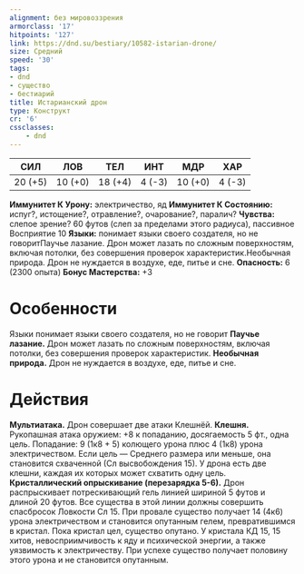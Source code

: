 ```yaml
---
alignment: без мировоззрения
armorclass: '17'
hitpoints: '127'
link: https://dnd.su/bestiary/10582-istarian-drone/
size: Средний
speed: '30'
tags:
- dnd
- существо
- бестиарий
title: Истарианский дрон
type: Конструкт
cr: '6'
cssclasses:
    - dnd
---
```



| СИЛ | ЛОВ | ТЕЛ | ИНТ | МДР | ХАР |
|---|---|---|---|---|---|
| 20 (+5) | 10 (+0) | 18 (+4) | 4 (-3) | 10 (+0) | 4 (-3) |
**Иммунитет К Урону:** электричество, яд
**Иммунитет К Состоянию:** испуг?, истощение?, отравление?, очарование?, паралич?
**Чувства:** слепое зрение? 60 футов (слеп за пределами этого радиуса), пассивное Восприятие 10
**Языки:** понимает языки своего создателя, но не говоритПаучье лазание. Дрон может лазать по сложным поверхностям, включая потолки, без совершения проверок характеристик.Необычная природа. Дрон не нуждается в воздухе, еде, питье и сне.
**Опасность:** 6 (2300 опыта)
**Бонус Мастерства:** +3


# Особенности
Языки понимает языки своего создателя, но не говорит
**Паучье лазание.** Дрон может лазать по сложным поверхностям, включая потолки, без совершения проверок характеристик.
**Необычная природа.** Дрон не нуждается в воздухе, еде, питье и сне.


# Действия
**Мультиатака.** Дрон совершает две атаки Клешнёй.
**Клешня.** Рукопашная атака оружием: +8 к попаданию, досягаемость 5 фт., одна цель. Попадание: 9 (1к8 + 5) колющего урона плюс 4 (1к8) урона электричеством. Если цель — Среднего размера или меньше, она становится схваченной (Сл высвобождения 15). У дрона есть две клешни, каждая их которых может схватить одну цель.
**Кристаллический опрыскивание (перезарядка 5-6).** Дрон распрыскивает потрескивающий гель линией шириной 5 футов и длиной 20 футов. Все существа в этой линии должны совершить спасбросок Ловкости Сл 15. При провале существо получает 14 (4к6) урона электричеством и становится опутанным гелем, превратившимся в кристал. Пока кристал цел, существо опутано. У кристала КД 15, 15 хитов, невосприимчивость к яду и психической энергии, а также уязвимость к электричеству. При успехе существо получает половину этого урона и не становится опутанным.